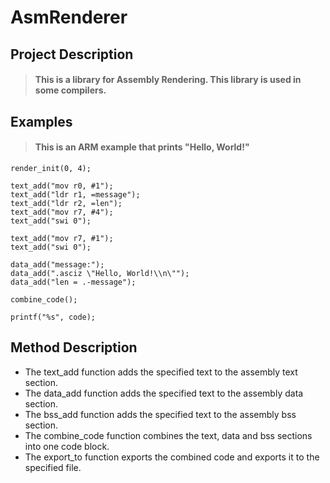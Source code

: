 # AsmRenderer
## Project Description
> #### This is a library for Assembly Rendering. This library is used in some compilers.
## Examples
> #### This is an ARM example that prints "Hello, World!"

```
render_init(0, 4);

text_add("mov r0, #1");
text_add("ldr r1, =message");
text_add("ldr r2, =len");
text_add("mov r7, #4");
text_add("swi 0");

text_add("mov r7, #1");
text_add("swi 0");

data_add("message:");
data_add(".asciz \"Hello, World!\\n\"");
data_add("len = .-message");

combine_code();

printf("%s", code);
```

## Method Description

- The text_add function adds the specified text to the assembly text section.
- The data_add function adds the specified text to the assembly data section.
- The bss_add function adds the specified text to the assembly bss section.
- The combine_code function combines the text, data and bss sections into one code block.
- The export_to function exports the combined code and exports it to the specified file.
